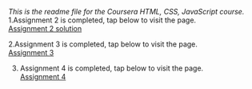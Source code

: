*This is the readme file for the Coursera HTML, CSS, JavaScript course.* <br/>
1.Assignment 2 is completed, tap below to visit the page. <br/>
[Assignment 2 solution](https://elderwand19.github.io/coursera_webd_assign/module2-solutions/index.html) <br/>


2.Assignment 3 is completed, tap below to visit the page. <br/>
[Assignment 3](https://elderwand19.github.io/coursera_webd_assign/module3-sol/index.html) <br/>

3. Assignment 4 is completed, tap below to visit the page. <br/>
[Assignment 4](https://elderwand19.github.io/coursera_webd_assign/module4-sol/harder/index.html) 


